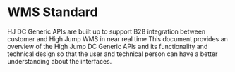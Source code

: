 # WMS Standard

HJ DC Generic APIs are built up to support B2B integration between customer and High Jump WMS in near real time This document provides an overview of the High Jump DC Generic APIs and its functionality and technical design so that the user and technical person can have a better understanding about the interfaces.